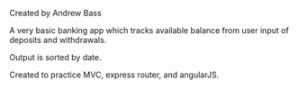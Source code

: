 Created by Andrew Bass

A very basic banking app which tracks available balance from user input of deposits and withdrawals.

Output is sorted by date.

Created to practice MVC, express router, and angularJS.
